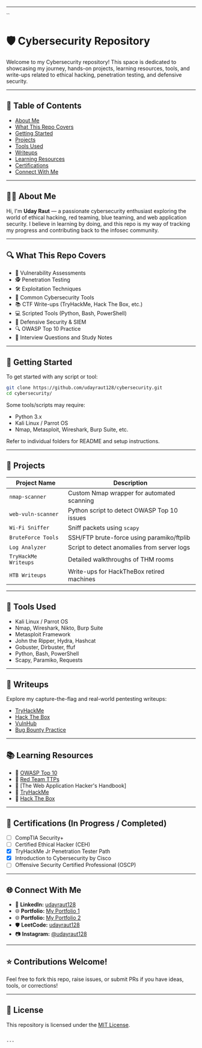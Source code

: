  ---

``
# 🛡️ Cybersecurity Repository

Welcome to my Cybersecurity repository! This space is dedicated to showcasing my journey, hands-on projects, learning resources, tools, and write-ups related to ethical hacking, penetration testing, and defensive security.

---

## 📌 Table of Contents
- [About Me](#about-me)
- [What This Repo Covers](#what-this-repo-covers)
- [Getting Started](#getting-started)
- [Projects](#projects)
- [Tools Used](#tools-used)
- [Writeups](#writeups)
- [Learning Resources](#learning-resources)
- [Certifications](#certifications)
- [Connect With Me](#connect-with-me)

---

## 👨‍💻 About Me
Hi, I'm **Uday Raut** — a passionate cybersecurity enthusiast exploring the world of ethical hacking, red teaming, blue teaming, and web application security. I believe in learning by doing, and this repo is my way of tracking my progress and contributing back to the infosec community.

---

## 🔍 What This Repo Covers
- 🔐 Vulnerability Assessments
- 🕵️ Penetration Testing
- 🛠️ Exploitation Techniques
- 🧰 Common Cybersecurity Tools
- 📚 CTF Write-ups (TryHackMe, Hack The Box, etc.)
- 💻 Scripted Tools (Python, Bash, PowerShell)
- 🧱 Defensive Security & SIEM
- 🔍 OWASP Top 10 Practice
- 🧠 Interview Questions and Study Notes

---

## 🚀 Getting Started
To get started with any script or tool:

```bash
git clone https://github.com/udayraut128/cybersecurity.git
cd cybersecurity/
````

Some tools/scripts may require:

* Python 3.x
* Kali Linux / Parrot OS
* Nmap, Metasploit, Wireshark, Burp Suite, etc.

Refer to individual folders for README and setup instructions.

---

## 📁 Projects

| Project Name         | Description                                 |
| -------------------- | ------------------------------------------- |
| `nmap-scanner`       | Custom Nmap wrapper for automated scanning  |
| `web-vuln-scanner`   | Python script to detect OWASP Top 10 issues |
| `Wi-Fi Sniffer`      | Sniff packets using `scapy`                 |
| `BruteForce Tools`   | SSH/FTP brute-force using paramiko/ftplib   |
| `Log Analyzer`       | Script to detect anomalies from server logs |
| `TryHackMe Writeups` | Detailed walkthroughs of THM rooms          |
| `HTB Writeups`       | Write-ups for HackTheBox retired machines   |

---

## 🧰 Tools Used

* Kali Linux / Parrot OS
* Nmap, Wireshark, Nikto, Burp Suite
* Metasploit Framework
* John the Ripper, Hydra, Hashcat
* Gobuster, Dirbuster, ffuf
* Python, Bash, PowerShell
* Scapy, Paramiko, Requests

---

## 📝 Writeups

Explore my capture-the-flag and real-world pentesting writeups:

* [TryHackMe](./writeups/tryhackme/)
* [Hack The Box](./writeups/htb/)
* [VulnHub](./writeups/vulnhub/)
* [Bug Bounty Practice](./writeups/bug-bounty/)

---

## 📚 Learning Resources

* 📘 [OWASP Top 10](https://owasp.org/www-project-top-ten/)
* 📘 [Red Team TTPs](https://attack.mitre.org/)
* 📘 \[The Web Application Hacker's Handbook]
* 📘 [TryHackMe](https://tryhackme.com/)
* 📘 [Hack The Box](https://hackthebox.com/)

---

## 🧾 Certifications (In Progress / Completed)

* [ ] CompTIA Security+
* [ ] Certified Ethical Hacker (CEH)
* [x] TryHackMe Jr Penetration Tester Path
* [x] Introduction to Cybersecurity by Cisco
* [ ] Offensive Security Certified Professional (OSCP)

---

## 🌐 Connect With Me

* 🔗 **LinkedIn:** [udayraut128](https://www.linkedin.com/in/udayraut128)
* 🌐 **Portfolio:** [My Portfolio 1](https://udayraut128.github.io/My-Portfolio-1/)
* 🌐 **Portfolio:** [My Portfolio 2](https://udayraut128.github.io/My-Portfolio/)
* 🛡️ **LeetCode:** [udayraut128](https://leetcode.com/udayraut128)
* 📷 **Instagram:** [@udayraut128](https://instagram.com/udayraut128)

---

## ⭐ Contributions Welcome!

Feel free to fork this repo, raise issues, or submit PRs if you have ideas, tools, or corrections!

---

## 📝 License

This repository is licensed under the [MIT License](LICENSE).

```

---
 
